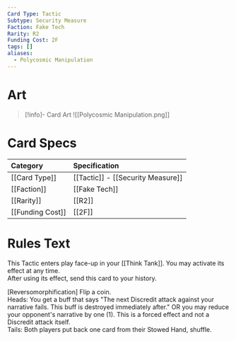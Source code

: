 ```yaml
---
Card Type: Tactic
Subtype: Security Measure
Faction: Fake Tech
Rarity: R2
Funding Cost: 2F
tags: []
aliases:
  - Polycosmic Manipulation
---
```

# Art

> [!info]- Card Art
> ![[Polycosmic Manipulation.png]]

# Card Specs

| Category | Specification| 
| :--- | :--- |
| [[Card Type]] | [[Tactic]] - [[Security Measure]] |  
| [[Faction]] | [[Fake Tech]] |  
| [[Rarity]] | [[R2]] |  
| [[Funding Cost]] | [[2F]] |  

# Rules Text  

This Tactic enters play face-up in your [[Think Tank]]. You may activate its effect at any time.  
After using its effect, send this card to your history.  

[Reversomorphification] Flip a coin.  
Heads: You get a buff that says "The next Discredit attack against your narrative fails. This buff is destroyed immediately after." OR you may reduce your opponent's narrative by one (1). This is a forced effect and not a Discredit attack itself.  
Tails: Both players put back one card from their Stowed Hand, shuffle.  

